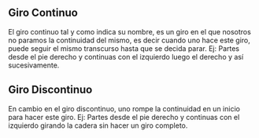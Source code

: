 ## Giro Continuo
El giro continuo tal y como indica su nombre, es un giro en el que nosotros no paramos la continuidad del mismo, es decir cuando uno hace este giro, puede seguir el mismo transcurso hasta que se decida parar.
Ej: Partes desde el pie derecho y continuas con el izquierdo luego el derecho y así sucesivamente.
## Giro Discontinuo
En cambio en el giro discontinuo, uno rompe la continuidad en un inicio para hacer este giro.
Ej:  Partes desde el pie derecho y continuas con el izquierdo girando la cadera sin hacer un giro completo.
